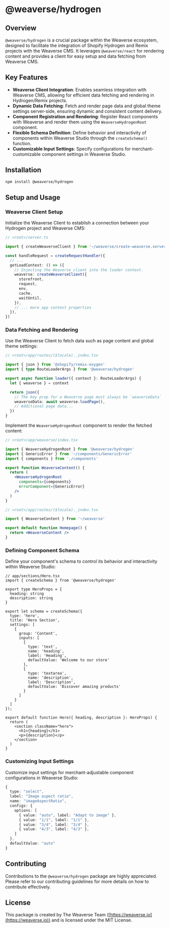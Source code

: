# @weaverse/hydrogen

## Overview

`@weaverse/hydrogen` is a crucial package within the Weaverse ecosystem, designed to facilitate the integration of
Shopify Hydrogen and Remix projects with the Weaverse CMS. It leverages `@weaverse/react` for rendering content and
provides a client for easy setup and data fetching from Weaverse CMS.

## Key Features

- **Weaverse Client Integration**: Enables seamless integration with Weaverse CMS, allowing for efficient data fetching
  and rendering in Hydrogen/Remix projects.
- **Dynamic Data Fetching**: Fetch and render page data and global theme settings server-side, ensuring dynamic and
  consistent content delivery.
- **Component Registration and Rendering**: Register React components with Weaverse and render them using
  the `WeaverseHydrogenRoot` component.
- **Flexible Schema Definition**: Define behavior and interactivity of components within Weaverse Studio through
  the `createSchema()` function.
- **Customizable Input Settings**: Specify configurations for merchant-customizable component settings in Weaverse
  Studio.

## Installation

```bash
npm install @weaverse/hydrogen
```

## Setup and Usage

### Weaverse Client Setup

Initialize the Weaverse Client to establish a connection between your Hydrogen project and Weaverse CMS:

```typescript
// <root>/server.ts

import { createWeaverseClient } from '~/weaverse/create-weaverse.server'

const handleRequest = createRequestHandler({
  // ...
  getLoadContext: () => ({
    // Injecting the Weaverse client into the loader context.
    weaverse: createWeaverseClient({
      storefront,
      request,
      env,
      cache,
      waitUntil,
    }),
    // ... more app context properties
  }),
})
```

### Data Fetching and Rendering

Use the Weaverse Client to fetch data such as page content and global theme settings:

```typescript
// <root>/app/routes/($locale)._index.tsx

import { json } from '@shopify/remix-oxygen'
import { type RouteLoaderArgs } from '@weaverse/hydrogen'

export async function loader({ context }: RouteLoaderArgs) {
  let { weaverse } = context

  return json({
    // The key prop for a Weaverse page must always be `weaverseData`
    weaverseData: await weaverse.loadPage(),
    // Additional page data...
  })
}
```

Implement the `WeaverseHydrogenRoot` component to render the fetched content:

```jsx
// <root>/app/weaverse/index.tsx

import { WeaverseHydrogenRoot } from '@weaverse/hydrogen'
import { GenericError } from '~/components/GenericError'
import { components } from './components'

export function WeaverseContent() {
  return (
    <WeaverseHydrogenRoot
      components={components}
      errorComponent={GenericError}
    />
  )
}

// <root>/app/routes/($locale)._index.tsx

import { WeaverseContent } from '~/weaverse'

export default function Homepage() {
  return <WeaverseContent />
}
```

### Defining Component Schema

Define your component's schema to control its behavior and interactivity within Weaverse Studio:

```tsx
// app/sections/Hero.tsx
import { createSchema } from '@weaverse/hydrogen'

export type HeroProps = {
  heading: string
  description: string
}

export let schema = createSchema({
  type: 'hero',
  title: 'Hero Section',
  settings: [
    {
      group: 'Content',
      inputs: [
        {
          type: 'text',
          name: 'heading',
          label: 'Heading',
          defaultValue: 'Welcome to our store'
        },
        {
          type: 'textarea',
          name: 'description', 
          label: 'Description',
          defaultValue: 'Discover amazing products'
        }
      ]
    }
  ]
});

export default function Hero({ heading, description }: HeroProps) {
  return (
    <section className="hero">
      <h1>{heading}</h1>
      <p>{description}</p>
    </section>
  )
}
```

### Customizing Input Settings

Customize input settings for merchant-adjustable component configurations in Weaverse Studio:

```typescript
{
  type: "select",
  label: "Image aspect ratio",
  name: "imageAspectRatio",
  configs: {
    options: [
      { value: "auto", label: "Adapt to image" },
      { value: "1/1", label: "1/1" },
      { value: "3/4", label: "3/4" },
      { value: "4/3", label: "4/3" },
    ]
  },
  defaultValue: "auto"
}

```

## Contributing

Contributions to the `@weaverse/hydrogen` package are highly appreciated. Please refer to our contributing guidelines
for more details on how to contribute effectively.

## License

This package is created by The Weaverse Team ([https://weaverse.io](https://weaverse.io)) and is licensed under the MIT
License.

